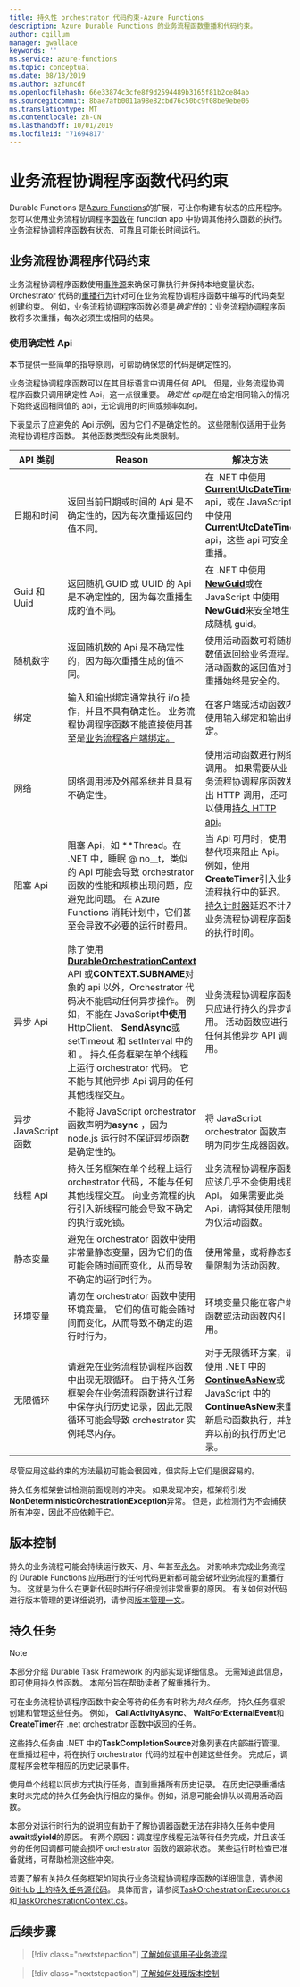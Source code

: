 ```yaml
---
title: 持久性 orchestrator 代码约束-Azure Functions
description: Azure Durable Functions 的业务流程函数重播和代码约束。
author: cgillum
manager: gwallace
keywords: ''
ms.service: azure-functions
ms.topic: conceptual
ms.date: 08/18/2019
ms.author: azfuncdf
ms.openlocfilehash: 66e33874c3cfe8f9d2594489b3165f81b2ce84ab
ms.sourcegitcommit: 8bae7afb0011a98e82cbd76c50bc9f08be9ebe06
ms.translationtype: MT
ms.contentlocale: zh-CN
ms.lasthandoff: 10/01/2019
ms.locfileid: "71694817"
---
```

# <a name="orchestrator-function-code-constraints"></a>业务流程协调程序函数代码约束

Durable Functions 是[Azure Functions](../functions-overview.md)的扩展，可让你构建有状态的应用程序。 您可以使用业务流程协调程序[函数](durable-functions-orchestrations.md)在 function app 中协调其他持久函数的执行。 业务流程协调程序函数有状态、可靠且可能长时间运行。

## <a name="orchestrator-code-constraints"></a>业务流程协调程序代码约束

业务流程协调程序函数使用[事件源](https://docs.microsoft.com/azure/architecture/patterns/event-sourcing)来确保可靠执行并保持本地变量状态。 Orchestrator 代码的[重播行为](durable-functions-orchestrations.md#reliability)针对可在业务流程协调程序函数中编写的代码类型创建约束。 例如，业务流程协调程序函数必须是*确定性*的：业务流程协调程序函数将多次重播，每次必须生成相同的结果。

### <a name="using-deterministic-apis"></a>使用确定性 Api

本节提供一些简单的指导原则，可帮助确保您的代码是确定性的。

业务流程协调程序函数可以在其目标语言中调用任何 API。 但是，业务流程协调程序函数只调用确定性 Api，这一点很重要。 *确定性 api*是在给定相同输入的情况下始终返回相同值的 api，无论调用的时间或频率如何。

下表显示了应避免的 Api 示例，因为它们*不*是确定性的。 这些限制仅适用于业务流程协调程序函数。 其他函数类型没有此类限制。

| API 类别 | Reason | 解决方法 |
| ------------ | ------ | ---------- |
| 日期和时间  | 返回当前日期或时间的 Api 是不确定性的，因为每次重播返回的值不同。 | 在 .NET 中使用[**CurrentUtcDateTime**](https://azure.github.io/azure-functions-durable-extension/api/Microsoft.Azure.WebJobs.DurableOrchestrationContext.html#Microsoft_Azure_WebJobs_DurableOrchestrationContext_CurrentUtcDateTime) api，或在 JavaScript 中使用**CurrentUtcDateTime** api，这些 api 可安全重播。 |
| Guid 和 Uuid  | 返回随机 GUID 或 UUID 的 Api 是不确定性的，因为每次重播生成的值不同。 | 在 .NET 中使用[**NewGuid**](https://azure.github.io/azure-functions-durable-extension/api/Microsoft.Azure.WebJobs.DurableOrchestrationContext.html#Microsoft_Azure_WebJobs_DurableOrchestrationContext_NewGuid)或在 JavaScript 中使用**NewGuid**来安全地生成随机 guid。 |
| 随机数字 | 返回随机数的 Api 是不确定性的，因为每次重播生成的值不同。 | 使用活动函数可将随机数值返回给业务流程。 活动函数的返回值对于重播始终是安全的。 |
| 绑定 | 输入和输出绑定通常执行 i/o 操作，并且不具有确定性。 业务流程协调程序函数不能直接使用甚至是[业务流程客户端](durable-functions-bindings.md#orchestration-client)[绑定。](durable-functions-bindings.md#entity-client) | 在客户端或活动函数内使用输入绑定和输出绑定。 |
| 网络 | 网络调用涉及外部系统并且具有不确定性。 | 使用活动函数进行网络调用。 如果需要从业务流程协调程序函数发出 HTTP 调用，还可以使用[持久 HTTP api](durable-functions-http-features.md#consuming-http-apis)。 |
| 阻塞 Api | 阻塞 Api，如 **Thread。在 .NET 中，睡眠 @ no__t，类似的 Api 可能会导致 orchestrator 函数的性能和规模出现问题，应避免此问题。 在 Azure Functions 消耗计划中，它们甚至会导致不必要的运行时费用。 | 当 Api 可用时，使用替代项来阻止 Api。 例如，使用**CreateTimer**引入业务流程执行中的延迟。 [持久计时器](durable-functions-timers.md)延迟不计入业务流程协调程序函数的执行时间。 |
| 异步 Api | 除了使用[**DurableOrchestrationContext**](https://azure.github.io/azure-functions-durable-extension/api/Microsoft.Azure.WebJobs.DurableOrchestrationContext.html) API 或**CONTEXT.SUBNAME**对象的 api 以外，Orchestrator 代码决不能启动任何异步操作。 例如，不能在 JavaScript**中使用**HttpClient、 **SendAsync**或 setTimeout 和 setInterval 中的和 。 持久任务框架在单个线程上运行 orchestrator 代码。 它不能与其他异步 Api 调用的任何其他线程交互。 | 业务流程协调程序函数只应进行持久的异步调用。 活动函数应进行任何其他异步 API 调用。 |
| 异步 JavaScript 函数 | 不能将 JavaScript orchestrator 函数声明为**async** ，因为 node.js 运行时不保证异步函数是确定性的。 | 将 JavaScript orchestrator 函数声明为同步生成器函数。 |
| 线程 Api | 持久任务框架在单个线程上运行 orchestrator 代码，不能与任何其他线程交互。 向业务流程的执行引入新线程可能会导致不确定的执行或死锁。 | 业务流程协调程序函数应该几乎不会使用线程 Api。 如果需要此类 Api，请将其使用限制为仅活动函数。 |
| 静态变量 | 避免在 orchestrator 函数中使用非常量静态变量，因为它们的值可能会随时间而变化，从而导致不确定的运行时行为。 | 使用常量，或将静态变量限制为活动函数。 |
| 环境变量 | 请勿在 orchestrator 函数中使用环境变量。 它们的值可能会随时间而变化，从而导致不确定的运行时行为。 | 环境变量只能在客户端函数或活动函数内引用。 |
| 无限循环 | 请避免在业务流程协调程序函数中出现无限循环。 由于持久任务框架会在业务流程函数进行过程中保存执行历史记录，因此无限循环可能会导致 orchestrator 实例耗尽内存。 | 对于无限循环方案，请使用 .NET 中的[**ContinueAsNew**](https://azure.github.io/azure-functions-durable-extension/api/Microsoft.Azure.WebJobs.DurableOrchestrationContext.html#Microsoft_Azure_WebJobs_DurableOrchestrationContext_ContinueAsNew_)或 JavaScript 中的**ContinueAsNew**来重新启动函数执行，并放弃以前的执行历史记录。 |

尽管应用这些约束的方法最初可能会很困难，但实际上它们是很容易的。

持久任务框架尝试检测前面规则的冲突。 如果发现冲突，框架将引发**NonDeterministicOrchestrationException**异常。 但是，此检测行为不会捕获所有冲突，因此不应依赖于它。

## <a name="versioning"></a>版本控制

持久的业务流程可能会持续运行数天、月、年甚至[永久](durable-functions-eternal-orchestrations.md)。 对影响未完成业务流程的 Durable Functions 应用进行的任何代码更新都可能会破坏业务流程的重播行为。 这就是为什么在更新代码时进行仔细规划非常重要的原因。 有关如何对代码进行版本管理的更详细说明，请参阅[版本管理一文](durable-functions-versioning.md)。

## <a name="durable-tasks"></a>持久任务

> [!NOTE]
> 本部分介绍 Durable Task Framework 的内部实现详细信息。 无需知道此信息，即可使用持久性函数。 本部分旨在帮助读者了解重播行为。

可在业务流程协调程序函数中安全等待的任务有时称为*持久任务*。 持久任务框架创建和管理这些任务。 例如， **CallActivityAsync**、 **WaitForExternalEvent**和**CreateTimer**在 .net orchestrator 函数中返回的任务。

这些持久任务由 .NET 中的**TaskCompletionSource**对象列表在内部进行管理。 在重播过程中，将在执行 orchestrator 代码的过程中创建这些任务。 完成后，调度程序会枚举相应的历史记录事件。

使用单个线程以同步方式执行任务，直到重播所有历史记录。 在历史记录重播结束时未完成的持久任务会执行相应的操作。例如，消息可能会排队以调用活动函数。

本部分对运行时行为的说明应有助于了解协调器函数无法在非持久任务中使用**await**或**yield**的原因。 有两个原因：调度程序线程无法等待任务完成，并且该任务的任何回调都可能会损坏 orchestrator 函数的跟踪状态。 某些运行时检查已准备就绪，可帮助检测这些冲突。

若要了解有关持久任务框架如何执行业务流程协调程序函数的详细信息，请参阅[GitHub 上的持久任务源代码](https://github.com/Azure/durabletask)。 具体而言，请参阅[TaskOrchestrationExecutor.cs](https://github.com/Azure/durabletask/blob/master/src/DurableTask.Core/TaskOrchestrationExecutor.cs)和[TaskOrchestrationContext.cs](https://github.com/Azure/durabletask/blob/master/src/DurableTask.Core/TaskOrchestrationContext.cs)。

## <a name="next-steps"></a>后续步骤

> [!div class="nextstepaction"]
> [了解如何调用子业务流程](durable-functions-sub-orchestrations.md)

> [!div class="nextstepaction"]
> [了解如何处理版本控制](durable-functions-versioning.md)

